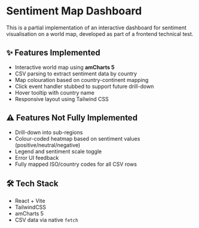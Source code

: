 # Sentiment Map Dashboard

This is a partial implementation of an interactive dashboard for sentiment visualisation on a world map, developed as part of a frontend technical test.

## ✨ Features Implemented

- Interactive world map using **amCharts 5**
- CSV parsing to extract sentiment data by country
- Map colouration based on country-continent mapping
- Click event handler stubbed to support future drill-down
- Hover tooltip with country name
- Responsive layout using Tailwind CSS

## ⚠️ Features Not Fully Implemented

- Drill-down into sub-regions
- Colour-coded heatmap based on sentiment values (positive/neutral/negative)
- Legend and sentiment scale toggle
- Error UI feedback
- Fully mapped ISO/country codes for all CSV rows

## 🛠️ Tech Stack

- React + Vite
- TailwindCSS
- amCharts 5
- CSV data via native `fetch`
